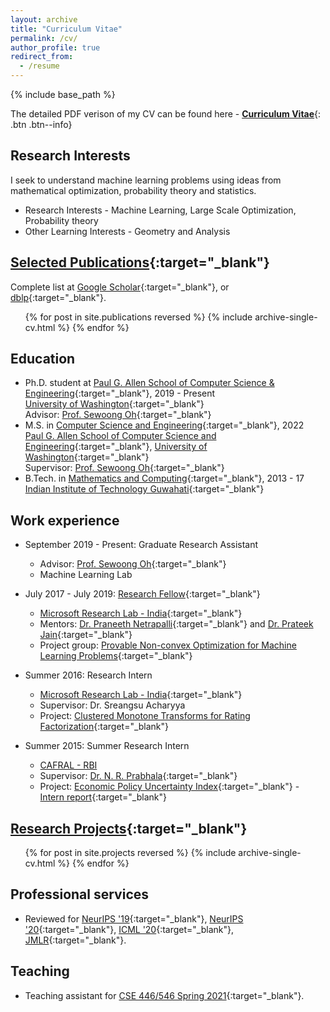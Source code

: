 ```yaml
---
layout: archive
title: "Curriculum Vitae"
permalink: /cv/
author_profile: true
redirect_from:
  - /resume
---
```


{% include base_path %}

The detailed PDF verison of my CV can be found here - [__Curriculum Vitae__](\files\Raghav_CV.pdf){: .btn .btn--info}

Research Interests
------
I seek to understand machine learning problems using ideas from mathematical optimization, probability theory and statistics.

* Research Interests - Machine Learning, Large Scale Optimization, Probability theory
* Other Learning Interests - Geometry and Analysis

[Selected Publications](https://raghavsomani.github.io/publications/){:target="_blank"}
------
  
Complete list at [Google Scholar](https://scholar.google.com/citations?hl=en&user=0M99MEYAAAAJ&view_op=list_works&sortby=pubdate){:target="_blank"}, or [dblp](https://dblp.org/pers/hd/s/Somani:Raghav){:target="_blank"}.

  <ul>{% for post in site.publications reversed %}
    {% include archive-single-cv.html %}
  {% endfor %}</ul>

Education
------
* Ph.D. student at [Paul G. Allen School of Computer Science & Engineering](https://www.cs.washington.edu/){:target="_blank"}, 2019 - Present<br>
[University of Washington](https://www.washington.edu/){:target="_blank"}<br>
Advisor: [Prof. Sewoong Oh](https://homes.cs.washington.edu/~sewoong/){:target="_blank"}
* M.S. in [Computer Science and Engineering](https://www.cs.washington.edu/academics/phd/process#masters){:target="_blank"}, 2022<br>
[Paul G. Allen School of Computer Science and Engineering](https://www.cs.washington.edu/){:target="_blank"}, [University of Washington](https://www.washington.edu/){:target="_blank"}<br>
Supervisor: [Prof. Sewoong Oh](https://homes.cs.washington.edu/~sewoong/){:target="_blank"}
* B.Tech. in [Mathematics and Computing](https://www.iitg.ernet.in/maths/acads/btech_struct.php){:target="_blank"}, 2013 - 17<br>
[Indian Institute of Technology Guwahati](http://www.iitg.ernet.in/){:target="_blank"}


Work experience
------
* September 2019 - Present: Graduate Research Assistant
  * Advisor: [Prof. Sewoong Oh](https://homes.cs.washington.edu/~sewoong/){:target="_blank"}
  * Machine Learning Lab

* July 2017 - July 2019: [Research Fellow](https://www.microsoft.com/en-us/research/lab/microsoft-research-india/#!research-fellow-program){:target="_blank"}
  * [Microsoft Research Lab - India](https://www.microsoft.com/en-us/research/lab/microsoft-research-india/){:target="_blank"}
  * Mentors: [Dr. Praneeth Netrapalli](https://www.microsoft.com/en-us/research/people/praneeth/){:target="_blank"} and [Dr. Prateek Jain](https://www.microsoft.com/en-us/research/people/prajain/){:target="_blank"}
  * Project group: [Provable Non-convex Optimization for Machine Learning Problems](https://www.microsoft.com/en-us/research/project/provable-non-convex-optimization-for-machine-learning-problems/){:target="_blank"}

* Summer 2016: Research Intern
  * [Microsoft Research Lab - India](https://www.microsoft.com/en-us/research/lab/microsoft-research-india/){:target="_blank"}
  * Supervisor: Dr. Sreangsu Acharyya
  * Project: [Clustered Monotone Transforms for Rating Factorization](https://raghavsomani.github.io/projects/2018-08-16-project-2){:target="_blank"}

* Summer 2015: Summer Research Intern
  * [CAFRAL - RBI](http://www.cafral.org.in/)
  * Supervisor: [Dr. N. R. Prabhala](https://www.rhsmith.umd.edu/directory/nagpurnanand-r-prabhala){:target="_blank"}
  * Project: [Economic Policy Uncertainty Index](https://raghavsomani.github.io/projects/2015-07-20-project-1){:target="_blank"} - [Intern report](https://drive.google.com/file/d/0B9-6pftL99HLaGNHSlo1bUcxTU0/view?usp=sharing){:target="_blank"}


[Research Projects](https://raghavsomani.github.io/projects/){:target="_blank"}
------

  <ul>{% for post in site.projects reversed %}
    {% include archive-single-cv.html %}
  {% endfor %}</ul>

Professional services
------
* Reviewed for [NeurIPS '19](https://neurips.cc/Conferences/2019){:target="_blank"}, [NeurIPS '20](https://neurips.cc/Conferences/2020){:target="_blank"}, [ICML '20](https://icml.cc/Conferences/2020){:target="_blank"}, [JMLR](https://jmlr.csail.mit.edu/){:target="_blank"}.

<!-- Talks
======
  <ul>{% for post in site.talks %}
    {% include archive-single-talk-cv.html %}
  {% endfor %}</ul>
-->
  
Teaching
------
* Teaching assistant for [CSE 446/546 Spring 2021](https://courses.cs.washington.edu/courses/cse446/21sp/){:target="_blank"}.


<!-- 
<ul>{% for post in site.teaching %}
    {% include archive-single-cv.html %}
  {% endfor %}</ul>
-->

<!--
Service and leadership
======
* Currently signed in to 43 different slack teams
 -->